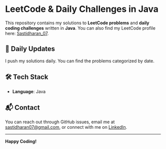 # LeetCode & Daily Challenges in Java

This repository contains my solutions to **LeetCode problems** and **daily coding challenges** written in **Java**. You can also find my LeetCode profile here: [Sastidharan_07](https://leetcode.com/Sastidharan_07/).

## 📅 Daily Updates
I push my solutions daily. You can find the problems categorized by date.

## 🛠 Tech Stack
- **Language**: Java

## 📬 Contact
You can reach out through GitHub issues, email me at [sastidharan07@gmail.com](mailto:sastidharan07@gmail.com), or connect with me on [LinkedIn](https://www.linkedin.com/in/sastidharan7).

---

**Happy Coding!**
